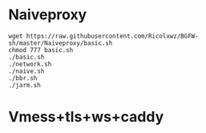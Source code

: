 # Naiveproxy
```
wget https://raw.githubusercontent.com/Ricolxwz/BGFW-sh/master/Naiveproxy/basic.sh
chmod 777 basic.sh
./basic.sh
./network.sh
./naive.sh
./bbr.sh
./jarm.sh
```
# Vmess+tls+ws+caddy
```

```

